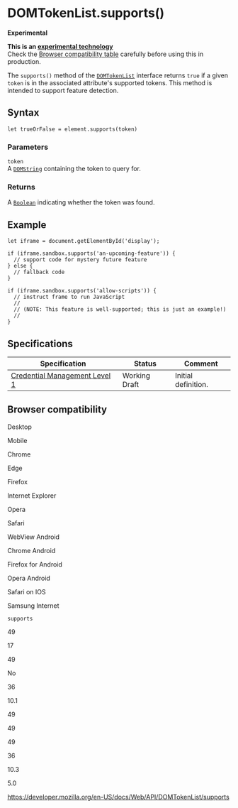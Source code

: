 # DOMTokenList.supports()

**Experimental**

**This is an [experimental technology](https://developer.mozilla.org/en-US/docs/MDN/Guidelines/Conventions_definitions#experimental)**  
Check the [Browser compatibility table](#browser_compatibility) carefully before using this in production.

The `supports()` method of the [`DOMTokenList`](../domtokenlist) interface returns `true` if a given `token` is in the associated attribute's supported tokens. This method is intended to support feature detection.

## Syntax

    let trueOrFalse = element.supports(token)

### Parameters

`token`  
A [`DOMString`](../domstring) containing the token to query for.

### Returns

A [`Boolean`](https://developer.mozilla.org/en-US/docs/Web/JavaScript/Reference/Global_Objects/Boolean) indicating whether the token was found.

## Example

    let iframe = document.getElementById('display');

    if (iframe.sandbox.supports('an-upcoming-feature')) {
      // support code for mystery future feature
    } else {
      // fallback code
    }

    if (iframe.sandbox.supports('allow-scripts')) {
      // instruct frame to run JavaScript
      //
      // (NOTE: This feature is well-supported; this is just an example!)
      //
    }

## Specifications

<table><thead><tr class="header"><th>Specification</th><th>Status</th><th>Comment</th></tr></thead><tbody><tr class="odd"><td><a href="https://w3c.github.io/webappsec-credential-management/">Credential Management Level 1</a></td><td><span class="spec-wd">Working Draft</span></td><td>Initial definition.</td></tr></tbody></table>

## Browser compatibility

Desktop

Mobile

Chrome

Edge

Firefox

Internet Explorer

Opera

Safari

WebView Android

Chrome Android

Firefox for Android

Opera Android

Safari on IOS

Samsung Internet

`supports`

49

17

49

No

36

10.1

49

49

49

36

10.3

5.0

<a href="https://developer.mozilla.org/en-US/docs/Web/API/DOMTokenList/supports" class="_attribution-link">https://developer.mozilla.org/en-US/docs/Web/API/DOMTokenList/supports</a>
